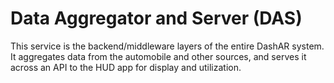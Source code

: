 # Data Aggregator and Server (DAS)

This service is the backend/middleware layers of the entire DashAR system. It aggregates data from the automobile and other sources, and serves it across an API to the HUD app for display and utilization.
